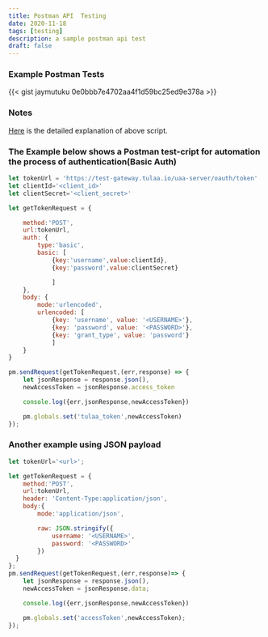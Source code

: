 ```yaml
---
title: Postman API  Testing
date: 2020-11-18
tags: [testing]
description: a sample postman api test
draft: false
---
```


### Example Postman Tests

{{< gist jaymutuku 0e0bbb7e4702aa4f1d59bc25ed9e378a >}}

### Notes

[Here](https://github.com/jaymutuku/postman-api-tests) is the detailed explanation of above script.


###  The Example below shows a Postman test-cript for automation the process of authentication(Basic Auth)

```js
let tokenUrl = 'https://test-gateway.tulaa.io/uaa-server/oauth/token'
let clientId='<client_id>'
let clientSecret='<client_secret>'

let getTokenRequest = {

    method:'POST',
    url:tokenUrl,
    auth: {
        type:'basic',
        basic: [
            {key:'username',value:clientId},
            {key:'password',value:clientSecret}

            ]
    },
    body: {
        mode:'urlencoded',
        urlencoded: [
            {key: 'username', value: '<USERNAME>'},
            {key: 'password', value: '<PASSWORD>'},
            {key: 'grant_type', value: 'password'}
            ]
    }
}

pm.sendRequest(getTokenRequest,(err,response) => {
    let jsonResponse = response.json(),
    newAccessToken = jsonResponse.access_token

    console.log({err,jsonResponse,newAccessToken})

    pm.globals.set('tulaa_token',newAccessToken)
});

```

### Another example using JSON payload

```js
let tokenUrl='<url>';

let getTokenRequest = {
    method:'POST',
    url:tokenUrl,
    header: 'Content-Type:application/json',
    body:{
        mode:'application/json',

       	raw: JSON.stringify({
 			username: '<USERNAME>',
 			password: '<PASSWORD>'
 		})
  }
};
pm.sendRequest(getTokenRequest,(err,response)=> {
    let jsonResponse = response.json(),
    newAccessToken = jsonResponse.data;

    console.log({err,jsonResponse,newAccessToken})

    pm.globals.set('accessToken',newAccessToken);
});

```
